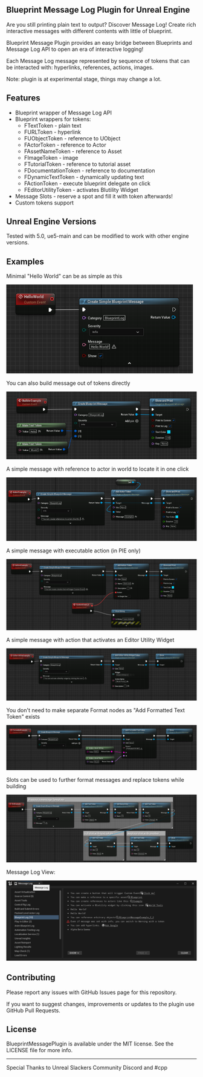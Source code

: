 ## Blueprint Message Log Plugin for Unreal Engine

Are you still printing plain text to output? Discover Message Log! Create rich interactive messages with different contents with little of blueprint.

Blueprint Message Plugin provides an easy bridge between Blueprints and Message Log API to open an era of interactive logging! 

Each Message Log message represented by sequence of tokens that can be interacted with: hyperlinks, references, actions, images.

Note: plugin is at experimental stage, things may change a lot.

## Features

 * Blueprint wrapper of Message Log API
 * Blueprint wrappers for tokens:
   * FTextToken - plain text
   * FURLToken - hyperlink
   * FUObjectToken - reference to UObject
   * FActorToken - reference to Actor
   * FAssetNameToken - reference to Asset
   * FImageToken - image 
   * FTutorialToken - reference to tutorial asset
   * FDocumentationToken - reference to documentation 
   * FDynamicTextToken - dynamically updating text
   * FActionToken - execute blueprint delegate on click
   * FEditorUtilityToken - activates Blutility Widget
 * Message Slots - reserve a spot and fill it with token afterwards!
 * Custom tokens support

## Unreal Engine Versions

Tested with 5.0, ue5-main and can be modified to work with other engine versions.

## Examples

Minimal "Hello World" can be as simple as this

![](Images/BMP-HelloWorld.png)

You can also build message out of tokens directly

![](Images/BMP-CreateMessage.png)

A simple message with reference to actor in world to locate it in one click

![](Images/BMP-ActorToken.png)

A simple message with executable action (in PIE only)

![](Images/BMP-ActionToken.png)

A simple message with action that activates an Editor Utility Widget

![](Images/BMP-EditorUtilityToken.png)

You don't need to make separate Format nodes as "Add Formatted Text Token" exists

![](Images/BMP-FormattedToken.png)

Slots can be used to further format messages and replace tokens while building

![](Images/BMP-Slots.png)

Message Log View:

![](Images/BMP-MessageLog.png)

## Contributing

Please report any issues with GitHub Issues page for this repository.

If you want to suggest changes, improvements or updates to the plugin use GitHub Pull Requests.

## License

BlueprintMessagePlugin is available under the MIT license. See the LICENSE file for more info.

---

Special Thanks to Unreal Slackers Community Discord and #cpp 
